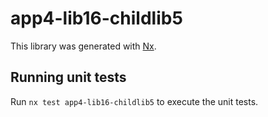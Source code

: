 # app4-lib16-childlib5

This library was generated with [Nx](https://nx.dev).

## Running unit tests

Run `nx test app4-lib16-childlib5` to execute the unit tests.
